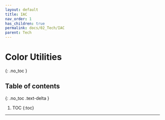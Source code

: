 ```yaml
---
layout: default
title: IAC
nav_order: 1
has_children: true
permalink: docs/02_Tech/IAC
parent: Tech
---
```


# Color Utilities
{: .no_toc }

## Table of contents
{: .no_toc .text-delta }

1. TOC
{:toc}

---